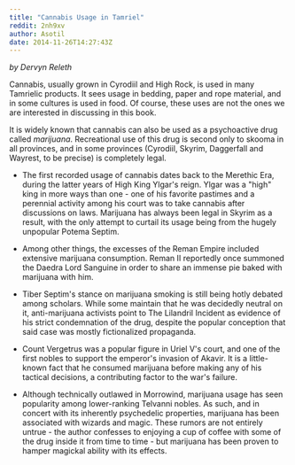 ```yaml
---
title: "Cannabis Usage in Tamriel"
reddit: 2nh9xv
author: Asotil
date: 2014-11-26T14:27:43Z
---
```


*by Dervyn Releth*

Cannabis, usually grown in Cyrodiil and High Rock, is used in many Tamrielic products. It sees usage in bedding, paper and rope material, and in some cultures is used in food. Of course, these uses are not the ones we are interested in discussing in this book.

It is widely known that cannabis can also be used as a psychoactive drug called *marijuana*. Recreational use of this drug is second only to skooma in all provinces, and in some provinces (Cyrodiil, Skyrim, Daggerfall and Wayrest, to be precise) is completely legal.

* The first recorded usage of cannabis dates back to the Merethic Era, during the latter years of High King Ylgar's reign. Ylgar was a "high" king in more ways than one - one of his favorite pastimes and a perennial activity among his court was to take cannabis after discussions on laws. Marijuana has always been legal in Skyrim as a result, with the only attempt to curtail its usage being from the hugely unpopular Potema Septim.

* Among other things, the excesses of the Reman Empire included extensive marijuana consumption. Reman II reportedly once summoned the Daedra Lord Sanguine in order to share an immense pie baked with marijuana with him.

* Tiber Septim's stance on marijuana smoking is still being hotly debated among scholars. While some maintain that he was decidedly neutral on it, anti-marijuana activists point to The Lilandril Incident as evidence of his strict condemnation of the drug, despite the popular conception that said case was mostly fictionalized propaganda.

* Count Vergetrus was a popular figure in Uriel V's court, and one of the first nobles to support the emperor's invasion of Akavir. It is a little-known fact that he consumed marijuana before making any of his tactical decisions, a contributing factor to the war's failure.

* Although technically outlawed in Morrowind, marijuana usage has seen popularity among lower-ranking Telvanni nobles. As such, and in concert with its inherently psychedelic properties, marijuana has been associated with wizards and magic. These rumors are not entirely untrue - the author confesses to enjoying a cup of coffee with some of the drug inside it from time to time - but marijuana has been proven to hamper magickal ability with its effects. 
